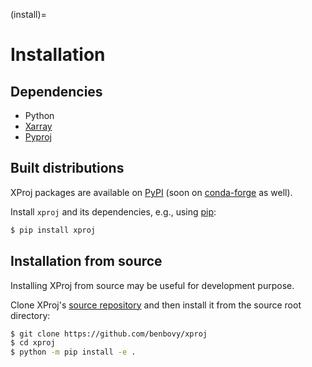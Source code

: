 (install)=

# Installation

## Dependencies

- Python
- [Xarray](https://xarray.dev/)
- [Pyproj](https://pyproj4.github.io/pyproj/stable/)

## Built distributions

XProj packages are available on [PyPI](https://pypi.org/project/spherely/) (soon
on [conda-forge](https://conda-forge.org/) as well).

Install ``xproj`` and its dependencies, e.g., using [pip](https://pip.pypa.io/):

``` sh
$ pip install xproj
```

## Installation from source

Installing XProj from source may be useful for development purpose.

Clone XProj's [source repository](https://github.com/benbovy/xproj) and then
install it from the source root directory:

```sh
$ git clone https://github.com/benbovy/xproj
$ cd xproj
$ python -m pip install -e .
```
